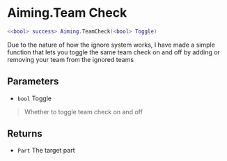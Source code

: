 # Aiming.Team Check
```lua
<<bool> success> Aiming.TeamCheck(<bool> Toggle)
```
Due to the nature of how the ignore system works, I have made a simple function that lets you toggle the same team check on and off by adding or removing your team from the ignored teams

## Parameters
* `bool` Toggle
> Whether to toggle team check on and off

## Returns
* `Part` The target part
